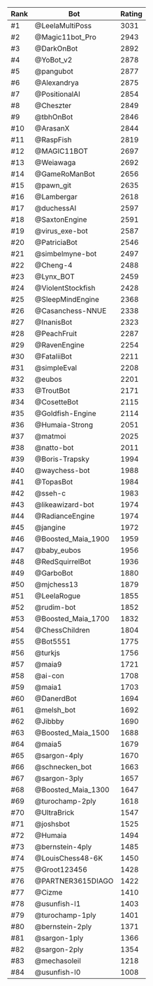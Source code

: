 Rank|Bot|Rating
---|---|---
#1|@LeelaMultiPoss|3031
#2|@Magic11bot_Pro|2943
#3|@DarkOnBot|2892
#4|@YoBot_v2|2878
#5|@pangubot|2877
#6|@Alexandrya|2875
#7|@PositionalAI|2854
#8|@Cheszter|2849
#9|@tbhOnBot|2846
#10|@ArasanX|2844
#11|@RaspFish|2819
#12|@MAGIC11BOT|2697
#13|@Weiawaga|2692
#14|@GameRoManBot|2656
#15|@pawn_git|2635
#16|@Lambergar|2618
#17|@duchessAI|2597
#18|@SaxtonEngine|2591
#19|@virus_exe-bot|2587
#20|@PatriciaBot|2546
#21|@simbelmyne-bot|2497
#22|@Cheng-4|2488
#23|@Lynx_BOT|2459
#24|@ViolentStockfish|2428
#25|@SleepMindEngine|2368
#26|@Casanchess-NNUE|2338
#27|@InanisBot|2323
#28|@PeachFruit|2287
#29|@RavenEngine|2254
#30|@FataliiBot|2211
#31|@simpleEval|2208
#32|@eubos|2201
#33|@TroutBot|2171
#34|@CosetteBot|2115
#35|@Goldfish-Engine|2114
#36|@Humaia-Strong|2051
#37|@matmoi|2025
#38|@natto-bot|2011
#39|@Boris-Trapsky|1994
#40|@waychess-bot|1988
#41|@TopasBot|1984
#42|@sseh-c|1983
#43|@likeawizard-bot|1974
#44|@RadianceEngine|1974
#45|@jangine|1972
#46|@Boosted_Maia_1900|1959
#47|@baby_eubos|1956
#48|@RedSquirrelBot|1936
#49|@GarboBot|1880
#50|@mjchess13|1879
#51|@LeelaRogue|1855
#52|@rudim-bot|1852
#53|@Boosted_Maia_1700|1832
#54|@ChessChildren|1804
#55|@Bot5551|1775
#56|@turkjs|1756
#57|@maia9|1721
#58|@ai-con|1708
#59|@maia1|1703
#60|@DanerdBot|1694
#61|@melsh_bot|1692
#62|@Jibbby|1690
#63|@Boosted_Maia_1500|1688
#64|@maia5|1679
#65|@sargon-4ply|1670
#66|@schnecken_bot|1663
#67|@sargon-3ply|1657
#68|@Boosted_Maia_1300|1647
#69|@turochamp-2ply|1618
#70|@UltraBrick|1547
#71|@joshsbot|1525
#72|@Humaia|1494
#73|@bernstein-4ply|1485
#74|@LouisChess48-6K|1450
#75|@Groot123456|1428
#76|@PARTNER3615DIAGO|1422
#77|@Cizme|1410
#78|@usunfish-l1|1403
#79|@turochamp-1ply|1401
#80|@bernstein-2ply|1371
#81|@sargon-1ply|1366
#82|@sargon-2ply|1354
#83|@mechasoleil|1218
#84|@usunfish-l0|1008
